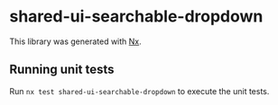 # shared-ui-searchable-dropdown

This library was generated with [Nx](https://nx.dev).

## Running unit tests

Run `nx test shared-ui-searchable-dropdown` to execute the unit tests.
